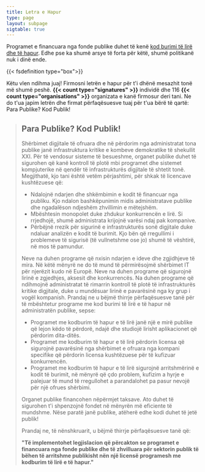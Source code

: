 ```yaml
---
title: Letra e Hapur
type: page
layout: subpage
sigtable: true
---
```


Programet e financuara nga fonde publike duhet të kenë [kod burimi të lirë dhe të hapur](fs). Edhe pse ka shumë arsye të forta për këtë, shumë politikanë nuk i dinë ende.

{{< fsdefinition type="box">}}

Këtu vlen ndihma juaj! Firmosni letrën e hapur për t'i dhënë mesazhit tonë më shumë peshë. **{{< count type="signatures" >}}** individë dhe 116 **{{< count type="organisations" >}}** organizata  e kanë firmosur deri tani. Ne do t'ua japim letrën dhe firmat përfaqësuesve tuaj për t'ua bërë të qartë: Para Publike? Kod Publik!

> ## Para Publike? Kod Publik!
> 
> Shërbimet digjitale të ofruara dhe në përdorim nga administratat tona publike janë infrastruktura kritike e kombeve demokratike të shekullit XXI. Për të vendosur sisteme të besueshme, organet publike duhet të sigurohen që kanë kontroll të plotë mbi programet dhe sistemet kompjuterike në qendër të infrastrukturës digjitale të shtetit tonë. Megjithatë, kjo tani është vetëm përjashtimi, për shkak të licencave kushtëzuese që:
> 
> * Ndalojnë ndarjen dhe shkëmbimin e kodit të financuar nga publiku. Kjo ndalon bashkëpunimin midis administratave publike dhe ngadalëson ndjeshëm zhvillimin e mëtejshëm.
> * Mbështesin monopolet duke zhdukur konkurrencën e lirë. Si rrjedhojë, shumë administrata krijojnë varësi ndaj pak kompanive.
> * Përbëjnë rrezik për sigurinë e infrastrukturës sonë digjitale duke ndaluar analizën e kodit të burimit. Kjo bën që rregullimi i problemeve të sigurisë (të vullnetshme ose jo) shumë të vështirë, në mos të pamundur.
> 
> Neve na duhen programe që nxisin ndarjen e ideve dhe zgjidhjeve të mira. Në këtë mënyrë ne do të mund të përmirësojmë shërbimet IT për njerëzit kudo në Europë. Neve na duhen programe që sigurojnë lirinë e zgjedhjes, aksesit dhe konkurrencës. Na duhen programe që ndihmojnë administratat të rimarrin kontroll të plotë të infrastrukturës kritike digjitale, duke u mundësuar lirinë e pavarësinë nga ky grup i vogël kompanish. Prandaj ne u bëjmë thirrje përfaqësuesve tanë për të mbështetur programe me kod burimi të lirë e të hapur në administratën publike, sepse:
> 
> * Programet me kodburim të hapur e të lirë janë një e mirë publike që lejon këdo të përdorë, ndajë dhe studiojë lirisht aplikacionet që përdorim dita-ditës.
> * Programet me kodburim të hapur e të lirë përdorin licensa që sigurojnë pavarësinë nga shërbimet e ofruara nga kompani specifike që përdorin licensa kushtëzuese për të kufizuar konkurrencën.
> * Programet me kodburim të hapur e të lirë sigurojnë arritshmërinë e kodit të burimit, në mënyrë që çdo problem, kufizim a hyrje e palejuar të mund të rregullohet a parandalohet pa pasur nevojë për një ofrues shërbimi.
> 
> Organet publike financohen nëpërmjet taksave. Ato duhet të sigurohen t'i shpenzojnë fondet në mënyrën më eficiente të mundshme. Nëse paratë janë publike, atëherë edhe kodi duhet të jetë publik!
> 
> Prandaj ne, të nënshkruarit, u bëjmë thirrje përfaqësuesve tanë që:
> 
> **"Të implementohet legjislacion që përcakton se programet e financuara nga fonde publike dhe të zhvilluara për sektorin publik të bëhen të arritshme publikisht nën një licensë programesh me kodburim të lirë e të hapur."**

[fs]: https://fsfe.org/freesoftware/basics/summary.html "Programet me kodburim të lirë i japin gjithkujt mundësinë për t'i përdorur, studiuar, përmirësuar dhe ndarë me të tjerët. Kjo e drejtë ndihmon në mbështetjen e lirive të tjera themelore, si e drejta e fjalës, medies së lirë e privatësisë."

